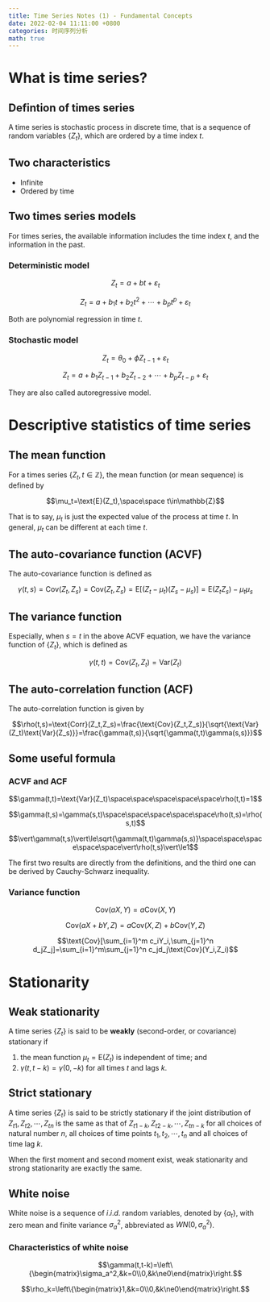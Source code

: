 ```yaml
---
title: Time Series Notes (1) - Fundamental Concepts
date: 2022-02-04 11:11:00 +0800
categories: 时间序列分析
math: true
---
```


# What is time series?

## Defintion of times series

A time series is stochastic process in discrete time, that is a sequence of random variables $\{Z_t\}$, which are ordered by a time index $t$.

## Two characteristics

- Infinite
- Ordered by time

## Two times series models

For times series, the available information includes the time index $t$, and the information in the past.

### Deterministic model

$$Z_t=a+bt+\varepsilon_t$$

$$Z_t=a+b_1t+b_2t^2+\cdots+b_pt^p+\varepsilon_t$$

Both are polynomial regression in time $t$.

### Stochastic model

$$Z_t=\theta_0+\phi Z_{t-1}+\varepsilon_t$$

$$Z_t=a+b_1Z_{t-1}+b_2Z_{t-2}+\cdots+b_pZ_{t-p}+\varepsilon_t$$

They are also called autoregressive model.

# Descriptive statistics of time series

## The mean function

For a times series $\{Z_t,t\in\mathbb{Z}\}$, the mean function (or mean sequence) is defined by

$$\mu_t=\text{E}(Z_t),\space\space t\in\mathbb{Z}$$

That is to say, $\mu_t$ is just the expected value of the process at time $t$. In general, $\mu_t$ can be different at each time $t$.

## The auto-covariance function (ACVF)

 The auto-covariance function is defined as

$$\gamma(t,s)=\text{Cov}(Z_t,Z_s)=\text{Cov}{(Z_t,Z_s)=\text{E}[(Z_t-\mu_t)(Z_s-\mu_s)]=\text{E}(Z_tZ_s)-\mu_t\mu_s}$$

## The variance function

Especially, when $s=t$ in the above ACVF equation, we have the variance function of $\{Z_t\}$, which is defined as

$$\gamma(t,t)=\text{Cov}(Z_t,Z_t)=\text{Var}(Z_t)$$

## The auto-correlation function (ACF)

The auto-correlation function is given by

$$\rho(t,s)=\text{Corr}(Z_t,Z_s)=\frac{\text{Cov}(Z_t,Z_s)}{\sqrt{\text{Var}(Z_t)\text{Var}(Z_s)}}=\frac{\gamma(t,s)}{\sqrt{\gamma(t,t)\gamma(s,s)}}$$

## Some useful formula

### ACVF and ACF

$$\gamma(t,t)=\text{Var}(Z_t)\space\space\space\space\space\rho(t,t)=1$$

$$\gamma(t,s)=\gamma(s,t)\space\space\space\space\space\rho(t,s)=\rho(s,t)$$

$$\vert\gamma(t,s)\vert\le\sqrt{\gamma(t,t)\gamma(s,s)}\space\space\space\space\space\vert\rho(t,s)\vert\le1$$

The first two results are directly from the definitions, and the third one can be derived by Cauchy-Schwarz inequality.

### Variance function

$$\text{Cov}(aX,Y)=a\text{Cov}(X,Y)$$

$$\text{Cov}(aX+bY,Z)=a\text{Cov}(X,Z)+b\text{Cov}(Y,Z)$$



$$\text{Cov}[\sum_{i=1}^m c_iY_i,\sum_{j=1}^n d_jZ_j]=\sum_{i=1}^m\sum_{j=1}^n c_jd_j\text{Cov}(Y_i,Z_i)$$

# Stationarity

## Weak stationarity

A time series $\{Z_t\}$ is said to be **weakly** (second-order, or covariance) stationary if

1. the mean function $\mu_t=\text{E}(Z_t)$ is independent of time; and
2. $\gamma(t,t-k)=\gamma(0,-k)$ for all times $t$ and lags $k$.

## Strict stationary

A time series $\{Z_t\}$ is said to be strictly stationary if the joint distribution of $Z_{t1},Z_{t2},\cdots,Z_{tn}$ is the same as that of $Z_{t1−k},Z_{t2−k},\cdots,Z_{tn−k}$ for all choices of natural number $n$, all choices of time points $t_1,t_2,\cdots,t_n$ and all choices of time lag $k$.

When the first moment and second moment exist, weak stationarity and strong stationarity are exactly the same.

## White noise

White noise is a sequence of $i.i.d.$ random variables, denoted by $\{a_t\}$, with zero mean and finite variance $\sigma_a^2$, abbreviated as $WN(0,\sigma_a^2)$.

### Characteristics of white noise

$$\gamma(t,t-k)=\left\{\begin{matrix}\sigma_a^2,&k=0\\0,&k\ne0\end{matrix}\right.$$

$$\rho_k=\left\{\begin{matrix}1,&k=0\\0,&k\ne0\end{matrix}\right.$$







